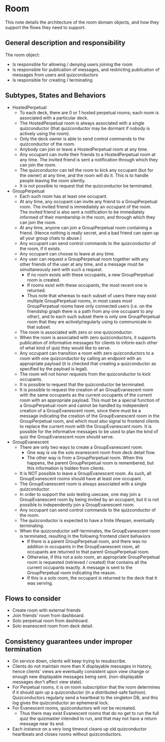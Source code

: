 # Room

This note details the architecture of the room domain objects, and how they support the flows they need to support.

## General description and responsibility

The room object:

- Is responsible for allowing / denying users joining the room
- Is responsible for publication of messages, and restricting publication of messages from users and quizconductors
- Is responsible for creating / terminating

## Subtypes, States and Behaviors

- HostedPerpetual
  - To each deck, there are 0 or 1 hosted perpetual rooms; each room is associated with a particular deck.
  - The HostedPerpetual room is always associated with a single quizconductor (that quizconductor may be dormant if nobody is actively using the room).
  - Only the deck owner is able to send control commands to the quizconductor of the room.
  - Anybody can join or leave a HostedPerpetual room at any time.
  - Any occupant can invite their friends to a HostedPerpetual room at any time. The invited friend is sent a notification through which they can join the room.
  - The quizconductor can tell the room to kick any occupant (but for the owner) at any time, and the room will do it. This is to handle people leaving the room silently.
  - It is not possible to request that the quizconductor be terminated.
- GroupPerpetual
  - Each such room has at least one occupant.
  - At any time, any occupant can invite any friend to a GroupPerpetual room. The invited friend is immediately an occupant of the room. The invited friend is also sent a notification to be immediately informed of their membership in the room, and through which they can join the room.
  - At any time, anyone can join a GroupPerpetual room containing a friend. (Hence nothing is really secret, and a bad friend can open up all your group chats to abuse.)
  - Any occupant can send control commands to the quizconductor of the room, if it exists.
  - Any occupant can choose to leave at any time.
  - Any user can request a GroupPerpetual room together with any other friends of the user at any time, and a message must be simultaneously sent with such a request.
    - If no room exists with these occupants, a new GroupPerpetual room is created.
    - If rooms exist with these occupants, the most recent one is returned.
    - Thus note that whereas to each subset of users there may exist multiple GroupPerpetual rooms, in most cases most GroupPerpetual rooms have only connected users (i.e. on the friendship graph there is a path from any one occupant to any other), and to each such subset there is only one GroupPerpetual room that they are actively/regularly using to communicate in that subset.
  - The room is associated with zero or one quizconductor.
  - When the room is associated with zero quizconductors, it supports publication of informative messages for clients to inform each other of what kind of quiz they would like to serve.
  - Any occupant can transition a room with zero quizconductors to a room with one quizconductor by calling an endpoint with an appropriate payload (it is checked that creating a quizconductor as specified by the payload is legal).
  - The room will not honor requests from the quizconductor to kick occupants.
  - It is possible to request that the quizconductor be terminated.
  - It is possible to request the creation of an GroupEvanescent room with the same occupants as the current occupants of the current room with an appropriate payload. This must be a special function of a GroupPerpetual room and cannot be handled by independent creation of a GroupEvanescent room, since there must be a message indicating the creation of the GroupEvanescent room in the GroupPerpetual room, and which must also signal to frontend clients to replace the current room with the GroupEvanescent room. It is possible for the informative messages to be used to plan the kind of quiz the GroupEvanescent room should serve.
- GroupEvanescent
  - There are only two ways to create a GroupEvanescent room.
    - One way is via the solo evanescent room from deck detail flow.
    - The other way is from a GroupPerpetual room. When this happens, the parent GroupPerpetual room is remembered, but this information is hidden from clients.
  - It is NOT possible to leave a GroupEvanescent room. As such, all GroupEvanescent rooms should have at least one occupant.
  - The GroupEvanescent room is always associated with a single quizconductor.
  - In order to support the solo testing usecase, one may join a GroupEvanescent room by being invited by an occupant, but it is not possible to independently join a GroupEvanescent room.
  - Any occupant can send control commands to the quizconductor of the room.
  - The quizconductor is expected to have a finite lifespan, eventually terminating.
  - When the quizconductor self-terminates, the GroupEvanescent room is terminated, resulting in the following frontend client behaviors
    - If there is a parent GroupPerpetual room, and there was no addition in occupants in the GroupEvanescent room, all occupants are returned to that parent GroupPerpetual room.
    - Otherwise, if this not a solo room, an appropriate GroupPerpetual room is requested (retrieved / created) that contains all the current occupants exactly. A message is sent to the GroupPerpetual room indicating the reason.
    - If this is a solo room, the occupant is returned to the deck that it was serving.

## Flows to consider

- Create room with external friends
- Join friends' room from dashboard.
- Solo perpetual room from dashboard.
- Solo evanescent room from deck detail.

## Consistency guarantees under improper termination

- On service down, clients will keep trying to resubscribe.
- Clients do not maintain more than X displayable messages in history, hence clients' views are eventually consistent upon view change or enough new displayable messages being sent. (non-displayable messages don't affect view state).
- For Perpetual rooms, it is on room subscription that the room determines if it should spin up a quizconductor (in a distributed-safe fashion). Quizconductors regularly send a heartbeat to the singleton DB, and this log gives the quizconductor an ephemeral lock.
- For Evanescent rooms, quizconductors will not be recreated.
  - Thus there may exist Evanescent rooms that do no get to run the full quiz the quizmaster intended to run, and that may not have a return message near its end.
- Each instance on a very long timeout cleans up old quizconductor heartbeats and closes rooms without quizconductors.
